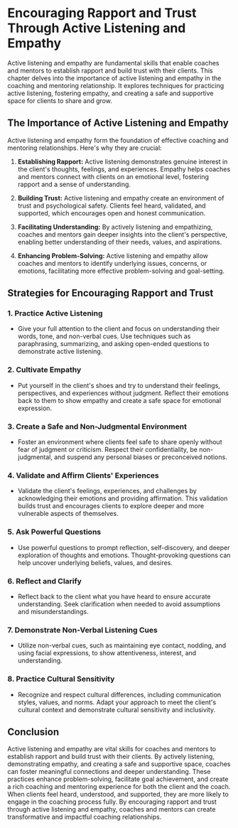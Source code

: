 Encouraging Rapport and Trust Through Active Listening and Empathy
==============================================================================

Active listening and empathy are fundamental skills that enable coaches and mentors to establish rapport and build trust with their clients. This chapter delves into the importance of active listening and empathy in the coaching and mentoring relationship. It explores techniques for practicing active listening, fostering empathy, and creating a safe and supportive space for clients to share and grow.

The Importance of Active Listening and Empathy
----------------------------------------------

Active listening and empathy form the foundation of effective coaching and mentoring relationships. Here's why they are crucial:

1. **Establishing Rapport:** Active listening demonstrates genuine interest in the client's thoughts, feelings, and experiences. Empathy helps coaches and mentors connect with clients on an emotional level, fostering rapport and a sense of understanding.

2. **Building Trust:** Active listening and empathy create an environment of trust and psychological safety. Clients feel heard, validated, and supported, which encourages open and honest communication.

3. **Facilitating Understanding:** By actively listening and empathizing, coaches and mentors gain deeper insights into the client's perspective, enabling better understanding of their needs, values, and aspirations.

4. **Enhancing Problem-Solving:** Active listening and empathy allow coaches and mentors to identify underlying issues, concerns, or emotions, facilitating more effective problem-solving and goal-setting.

Strategies for Encouraging Rapport and Trust
--------------------------------------------

### 1. **Practice Active Listening**

* Give your full attention to the client and focus on understanding their words, tone, and non-verbal cues. Use techniques such as paraphrasing, summarizing, and asking open-ended questions to demonstrate active listening.

### 2. **Cultivate Empathy**

* Put yourself in the client's shoes and try to understand their feelings, perspectives, and experiences without judgment. Reflect their emotions back to them to show empathy and create a safe space for emotional expression.

### 3. **Create a Safe and Non-Judgmental Environment**

* Foster an environment where clients feel safe to share openly without fear of judgment or criticism. Respect their confidentiality, be non-judgmental, and suspend any personal biases or preconceived notions.

### 4. **Validate and Affirm Clients' Experiences**

* Validate the client's feelings, experiences, and challenges by acknowledging their emotions and providing affirmation. This validation builds trust and encourages clients to explore deeper and more vulnerable aspects of themselves.

### 5. **Ask Powerful Questions**

* Use powerful questions to prompt reflection, self-discovery, and deeper exploration of thoughts and emotions. Thought-provoking questions can help uncover underlying beliefs, values, and desires.

### 6. **Reflect and Clarify**

* Reflect back to the client what you have heard to ensure accurate understanding. Seek clarification when needed to avoid assumptions and misunderstandings.

### 7. **Demonstrate Non-Verbal Listening Cues**

* Utilize non-verbal cues, such as maintaining eye contact, nodding, and using facial expressions, to show attentiveness, interest, and understanding.

### 8. **Practice Cultural Sensitivity**

* Recognize and respect cultural differences, including communication styles, values, and norms. Adapt your approach to meet the client's cultural context and demonstrate cultural sensitivity and inclusivity.

Conclusion
----------

Active listening and empathy are vital skills for coaches and mentors to establish rapport and build trust with their clients. By actively listening, demonstrating empathy, and creating a safe and supportive space, coaches can foster meaningful connections and deeper understanding. These practices enhance problem-solving, facilitate goal achievement, and create a rich coaching and mentoring experience for both the client and the coach. When clients feel heard, understood, and supported, they are more likely to engage in the coaching process fully. By encouraging rapport and trust through active listening and empathy, coaches and mentors can create transformative and impactful coaching relationships.
